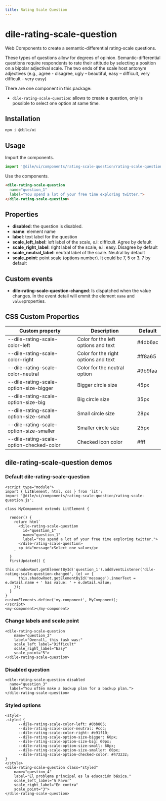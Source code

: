 ```yaml
---
title: Rating Scale Question
---
```


# dile-rating-scale-question

Web Components to create a semantic-differential rating-scale questions.

These types of questions allow for degrees of opinion. Semantic-differential questions require respondents to rate their attitude by selecting a position on a bipolar adjectival scale. The two ends of the scale host antonym adjectives (e.g., agree - disagree, ugly – beautiful, easy – difficult, very difficult - very easy)

There are one component in this package:

- ```dile-rating-scale-question```: allows to create a question, only is possible to select one option at same time.

## Installation

```bash
npm i @dile/ui
```

## Usage

Import the components.

```javascript
import '@dile/ui/components/rating-scale-question/rating-scale-question.js';
```

Use the components.

```html
<dile-rating-scale-question
  name="question_1"
  label="You spend a lot of your free time exploring twitter.">
</dile-rating-scale-question>
```

## Properties

- **disabled**: the question is disabled.
- **name**: element name
- **label**: text label for the question
- **scale_left_label**: left label of the scale, e.i: difficult. Agree by default
- **scale_right_label**: right label of the scale, e.i: easy. Disagree by default
- **scale_neutral_label**: neutral label of the scale. Neutral by default
- **scale_point**: point scale (options number). It could be 7, 5 or 3. 7 by default

## Custom events

- **dile-rating-scale-question-changed**: Is dispatched when the value changes. In the event detail will emmit the element ```name``` and ```value```properties.

## CSS Custom Properties

Custom property | Description | Default
----------------|-------------|---------
--dile-rating-scale-color-left | Color for the left options and text | #4db6ac
--dile-rating-scale-color-right | Color for the right options and text | #ff8a65
--dile-rating-scale-color-neutral | Color for the neutral option | #9b9faa
--dile-rating-scale-option-size-bigger | Bigger circle size | 45px
--dile-rating-scale-option-size-big | Big circle size | 35px
--dile-rating-scale-option-size-small | Small circle size | 28px
--dile-rating-scale-option-size-smaller | Smaller circle size | 25px
--dile-rating-scale-option-checked-color | Checked icon color |  #fff

## dile-rating-scale-question demos

### Default dile-rating-scale-question

```html:preview
<script type="module">
import { LitElement, html, css } from 'lit';
import '@dile/ui/components/rating-scale-question/rating-scale-question.js';

class MyComponent extends LitElement {

  render() {
    return html`
      <dile-rating-scale-question
        id="question_1"
        name="question_1"
        label="You spend a lot of your free time exploring twitter.">
      </dile-rating-scale-question>
      <p id="message">Select one value</p>
    `
  }
  firstUpdated() {
    this.shadowRoot.getElementById('question_1').addEventListener('dile-rating-scale-question-changed', (e) => {
      this.shadowRoot.getElementById('message').innerText = e.detail.name + ' has value: ' + e.detail.value;
    });
  }
}
customElements.define('my-component', MyComponent);
</script>
<my-component></my-component>
```

### Change labels and scale point

```html:preview
<dile-rating-scale-question
    name="question_2"
    label="Overall, this task was:"
    scale_left_label="Difficult"
    scale_right_label="Easy"
    scale_point="5">
</dile-rating-scale-question>
```

### Disabled question

```html:preview
<dile-rating-scale-question disabled
  name="question_3"
  label="You often make a backup plan for a backup plan.">
</dile-rating-scale-question>
```

### Styled options

```html:preview
<style>
.styled {
      --dile-rating-scale-color-left: #0bb805;
      --dile-rating-scale-color-neutral: #ccc;
      --dile-rating-scale-color-right: #e91f10;
      --dile-rating-scale-option-size-bigger: 60px;
      --dile-rating-scale-option-size-big: 60px;
      --dile-rating-scale-option-size-small: 60px;
      --dile-rating-scale-option-size-smaller: 60px;
      --dile-rating-scale-option-checked-color: #473232;
}
</style>
<dile-rating-scale-question class="styled"
    name="question_4"
    label="El problema principal es la educación básica."
    scale_left_label="A Favor"
    scale_right_label="En contra"
    scale_point="3">
</dile-rating-scale-question>
```
